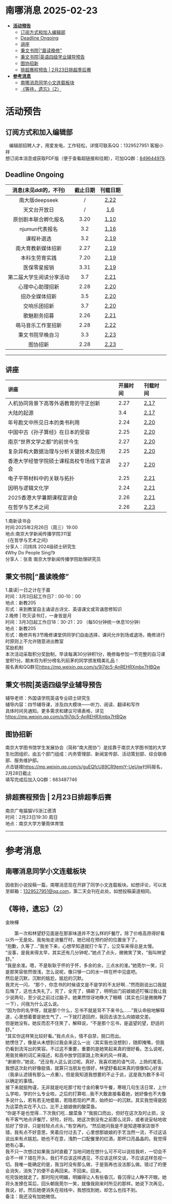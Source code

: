 # 南哪消息 2025-02-23

-   <a href="#活动预告" id="toc-活动预告"><strong>活动预告</strong></a>
    -   <a href="#订阅方式和加入编辑部"
        id="toc-订阅方式和加入编辑部">订阅方式和加入编辑部</a>
    -   <a href="#deadline-ongoing" id="toc-deadline-ongoing">Deadline
        Ongoing</a>
    -   <a href="#讲座" id="toc-讲座">讲座</a>
    -   <a href="#秉文书院晨读晚修"
        id="toc-秉文书院晨读晚修">秉文书院|“晨读晚修”</a>
    -   <a href="#秉文书院英语四级学业辅导预告"
        id="toc-秉文书院英语四级学业辅导预告">秉文书院|英语四级学业辅导预告</a>
    -   <a href="#图协招新" id="toc-图协招新">图协招新</a>
    -   <a href="#排超赛程预告-2月23日排超季后赛"
        id="toc-排超赛程预告-2月23日排超季后赛">排超赛程预告 |
        2月23日排超季后赛</a>
-   <a href="#参考消息" id="toc-参考消息"><strong>参考消息</strong></a>
    -   <a href="#南哪消息同学小文连载板块"
        id="toc-南哪消息同学小文连载板块">南哪消息同学小文连载板块</a>
    -   <a href="#等待遗忘2" id="toc-等待遗忘2">《等待，遗忘》（2）</a>

# **活动预告**

## 订阅方式和加入编辑部

   编辑部招聘人才，用爱发电，工作轻松，详情可联系QQ：1329527951
客服小祥  
想订阅本消息或获取PDF版（便于查看超链接和往期），可加QQ群：[849644979](https://qm.qq.com/q/VXIW7fgsEe).

## Deadline Ongoing

|  消息(未见ddl的，不刊)   | 截止日期 |                     刊载日期                      |
|:------------------------:|:--------:|:-------------------------------------------------:|
|      南大版deepseek      |    /     | [2.22](https://nik-nul.github.io/news/2025-02-22) |
|       天文台开放日       |    /     | [1.6](https://nik-nul.github.io/news/2025-01-06)  |
|   原创剧本联合孵化报名   |   3.20   | [1.10](https://nik-nul.github.io/news/2025-01-10) |
|      njumun代表报名      |   3.2    | [1.16](https://nik-nul.github.io/news/2025-01-16) |
|        课程补退选        |   3.2    | [2.19](https://nik-nul.github.io/news/2025-02-19) |
|    南大育教新媒体招新    |   2.27   | [2.19](https://nik-nul.github.io/news/2025-02-19) |
|      本科生劳育实践      |   7.20   | [2.19](https://nik-nul.github.io/news/2025-02-19) |
|       医保零星报销       |   3.31   | [2.19](https://nik-nul.github.io/news/2025-02-19) |
| 第二届大学生阅读分享活动 |   3.7    | [2.21](https://nik-nul.github.io/news/2025-02-21) |
|     心理中心助理招新     |   2.28   | [2.20](https://nik-nul.github.io/news/2025-02-20) |
|      招办全媒体招新      |   3.5    | [2.20](https://nik-nul.github.io/news/2025-02-20) |
|       交响乐团招新       |   3.7    | [2.20](https://nik-nul.github.io/news/2025-02-20) |
|       歌魅剧务招募       |   2.26   | [2.21](https://nik-nul.github.io/news/2025-02-21) |
|    萌马音乐工作室招新    |   2.28   | [2.22](https://nik-nul.github.io/news/2025-02-22) |
|     秉文书院早晚自习     |   3.3    | [2.23](https://nik-nul.github.io/news/2025-02-23) |
|         图协招新         |   2.28   | [2.23](https://nik-nul.github.io/news/2025-02-23) |

------------------------------------------------------------------------

## 讲座

| 讲座                                       | 开展时间 | 刊载时间                                          |
|:-------------------------------------------|:---------|:--------------------------------------------------|
| 人机协同背景下高等外语教育的守正创新       | 2.27     | [2.17](https://nik-nul.github.io/news/2025-02-17) |
| 大陆的起源                                 | 3.4      | [2.17](https://nik-nul.github.io/news/2025-02-17) |
| 年号勘文中所见日本的类书利用               | 2.24     | [2.20](https://nik-nul.github.io/news/2025-02-20) |
| 中国中古《孙子算经》在日本的受容           | 2.25     | [2.20](https://nik-nul.github.io/news/2025-02-20) |
| 南京”世界文学之都”的前世今生               | 2.27     | [2.20](https://nik-nul.github.io/news/2025-02-20) |
| 复杂异构大数据治理与分析关键技术及应用     | 2.25     | [2.20](https://nik-nul.github.io/news/2025-02-20) |
| 香港大学经管学院硕士课程高校专场线下宣讲会 | 2.27     | [2.20](https://nik-nul.github.io/news/2025-02-20) |
| 电子平带材料中的关联与拓扑                 | 2.25     | [2.21](https://nik-nul.github.io/news/2025-02-21) |
| 因明与逻辑文化学                           | 2.24     | [2.21](https://nik-nul.github.io/news/2025-02-21) |
| 2025香港大学暑期课程宣讲会                 | 2.26     | [2.21](https://nik-nul.github.io/news/2025-02-21) |
| 在哲学与艺术之间                           | 2.26     | [2.23](https://nik-nul.github.io/news/2025-02-23) |

1.南新读书会  
时间:2025年2月26日（周三）19:00  
地点:南京大学新闻传播学院311室  
《在哲学与艺术之间》  
分享人：闫炜炜 2024级硕士研究生  
《Why Do People Sing?》  
分享人：张青 南京大学新闻传播学院助理研究员  

## 秉文书院\|“晨读晚修”

1.晨读\|一日之计在于晨  
时间：3月3日起工作日7：00-10：00  
地点：新教205  
形式：来到教室自主诵读古诗文、英语课文或背诵思修知识  
2.晚修 \| 吹灭读书灯，一身皆是月  
时间：3月3日起工作日18：30-21：20 （每50分钟统一休息10分钟）  
地点：新教205  
形式：晚修共有3节晚修课堂供同学们自由选择，课间允许到场或退场，晚修进行时原则上不允许随意进出教室  
奖励机制  
本次活动采取积分奖励制，早读每满30分钟积1分，晚修每参加一节完整的自习课堂积1分。期末将为积分榜名列前茅的同学颁发精美礼品！  
报名表和QQ群见<https://mp.weixin.qq.com/s/9i7dc5-AnREHRXmbx7HBQw>

## 秉文书院\|英语四级学业辅导预告

辅导老师：外国语学院英语专业硕士研究生  
辅导内容：四节辅导课，涉及四大模块——听力、阅读、翻译和写作  
具体时间另通知。更多需求和建议可填表格，详见<https://mp.weixin.qq.com/s/9i7dc5-AnREHRXmbx7HBQw>

## 图协招新

南京大学图书馆学生发展协会（简称”南大图协”）是挂靠于南京大学图书馆的大学生社团组织，由五个部门组成：内务管理部、新闻宣传部、活动策划部、综合联络部、服务维护部。  
点击链接<https://mp.weixin.qq.com/s/guEQfcU89CR9emiY-UeUjw>扫码报名，2月28日截止  
填写完成后加入QQ群：683487746  

## 排超赛程预告 \| 2月23日排超季后赛

南京广电猫猫VS浙江德清  
时间：2月23日19:30 周日  
地点：南京大学方肇周体育馆

------------------------------------------------------------------------

# **参考消息**

## 南哪消息同学小文连载板块

因收到小说投稿一篇，南哪消息现在开辟了同学小文连载板块。如想评论，可以发至邮箱：1329527951@qq.com，第二天会刊在此处。如想投稿渠道相同。

## 《等待，遗忘》（2）

金映樺  
  
　　第一次和林望舒见面是在那家味道并不怎么样的F餐厅。除了价格高昂得好看以外一无是处。我匆匆走进餐厅时，她已经在预约好的位置坐下了。  
“抱歉，久等了...”我坐下来，心想早知道就打个车了，公交车来得总是太慢。  
“没事，是我来得太早，其实还有几分钟呢，”她点了点头，微微笑了笑，“我叫林望舒。”  
“我是余淮。嗯，不是耿耿于怀的于怀，多余的余，三点水的淮。”她莞尔一笑，只是那笑容依然很浅，怎么说呢，像只够一口的水一样在杯中见底吧。  
然后是沉默，沉默的尴尬，尴尬的沉默。  
我灵光一闪，
“那个，你念书的时候语文是不是学的不太好啊...”然而刚说出口我就后悔了，这也太失礼了。完了，全完了，搞砸了，明明出门前娘娘还叮嘱过我让我少说两句，至少说之前过过脑子。她果然惊讶地睁大了眼睛（其实也只是微微睁了一下），问我为什么这么说。  
“因为你的名字呀，就是那个什么，忘书不就是背不下来书么......”我认命般地解释道，心里想着要是她生气了，一下就打道回府，我回去该怎么向娘娘交差。  
但是她没有。她反而忍不住笑了，解释说，“不是那个忘书，是遥望的望，舒适的舒。”  
“其实你这样笑比较好看。”我点点头，情不自禁，脱口而出。  
她愣住了，像是从未想到过我会来这么一出（其实我也没想到），随即掩嘴，但我仍看到流泻出的笑容。不过这不重要，重要的是她笑起来真的很好看。怎么说呢，用我贫瘠的词汇来描述，和高中放学回家路上吹来的风一样美。  
“谢谢你，”她说，“还没有人这么说过呢。真好，我喜欢她的语气词，上扬的尾音。我想这次赴约好像挺值，就算只当朋友也很好，林望舒看起来真的很像知心好友（我承认滤镜有那么一点重）。但是我知道我想要的不止于此，这是我为数不多可以确定的事情。  
接下来就挺拘谨，无非就是吃吃那寸粒寸金的奢华午餐，寒暄几句生活日常，上什么学啦，学的什么专业啦，之后的打算啦...我不大敢直接看着她，她好像也不大像多说什么，若有若无地蹙眉，若隐若现的严肃，始终如一的沉默。其实我觉得是因为这菜色实在不入口，比不上娘娘做的酸菜鱼。  
”你是不是也觉得...下次我们吃...酸菜鱼？“我脱口而出，但好在这次及时止损，没有不客气地点评餐厅，好险，好险。她这次倒没有之前那么诧异，或者说妥帖地收拾好了惊讶，只是轻轻点点头，”有空再约。“然后她问我是不是知道哪家店很不错，我有点不好意思，笑着应付过去了，心里想那娘娘的手艺当然一流，不过这话说出来有点尴尬。她也不在意，浅酌一口配餐里的红酒，那杯口亮晶晶的。我觉得她有心事。  
我不只一次想过如果我当时直截了当地问她在想什么可不可以说给我听，一切会不会不一样？错在开头，我们不应该这样遇见，不应该这样交谈，不应该这样忽视一切。我唯一能确定的是，我当时没有那么做，于是我再也没法那么做。错过了的便会消失，消失了的便不会再回来。不回来。回来。  
吃完饭她就走了。那时阳光明媚，明媚得让人有些昏沉，昏沉得让人睁不开眼。她将头发撩在耳后，回头朝我莞尔一笑，就像我刚来时所见的那样。她说下次再见，我说，好。然后她便消失在视线中，我想找到她，却怎么也找不到。  
备注：我还没有加她微信。
